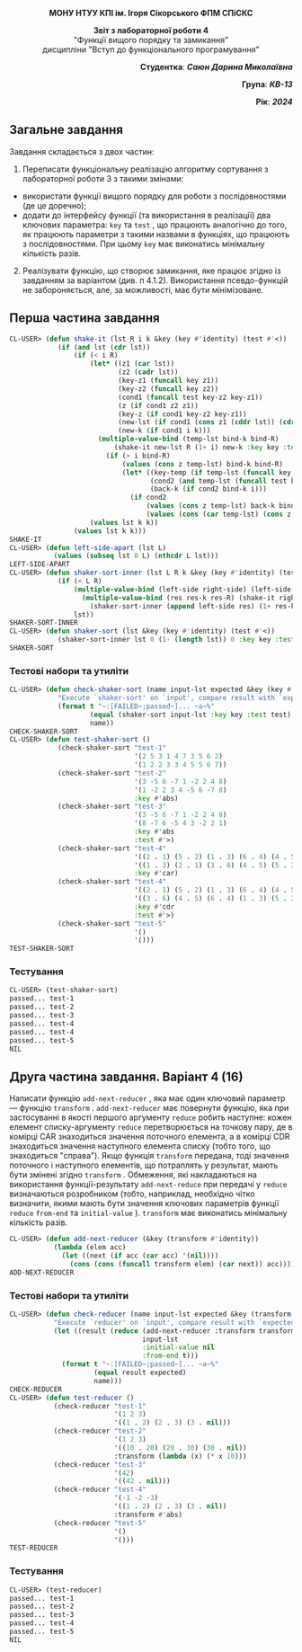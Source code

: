 <p align="center"><b>МОНУ НТУУ КПІ ім. Ігоря Сікорського ФПМ СПіСКС</b></p>
<p align="center">
<b>Звіт з лабораторної роботи 4</b><br/>
"Функції вищого порядку та замикання"<br/> 
дисципліни "Вступ до функціонального програмування"
</p>
<p align="right">
    <strong>Студентка</strong>: <em><strong>Саюн Дарина Миколаївна</strong></em>
</p>
<p align="right">
    <strong>Група</strong>: <em><strong>КВ-13</strong></em>
</p>
<p align="right">
    <strong>Рік</strong>: <em><strong>2024</strong></em>
</p>

## Загальне завдання
Завдання складається з двох частин:
1. Переписати функціональну реалізацію алгоритму сортування з лабораторної роботи 3 з такими змінами:
  - використати функції вищого порядку для роботи з послідовностями (де це доречно);
  - додати до інтерфейсу функції (та використання в реалізації) два ключових параметра: `key` та `test` , що працюють аналогічно до того, як працюють параметри з такими назвами в функціях, що працюють з послідовностями. При цьому `key` має виконатись мінімальну кількість разів.
2. Реалізувати функцію, що створює замикання, яке працює згідно із завданням за варіантом (див. п 4.1.2). Використання псевдо-функцій не забороняється, але, за можливості, має бути мінімізоване.

## Перша частина завдання
```lisp
CL-USER> (defun shake-it (lst R i k &key (key #'identity) (test #'<))
            (if (and lst (cdr lst))
                (if (< i R)
                    (let* ((z1 (car lst))
                           (z2 (cadr lst))
                           (key-z1 (funcall key z1))
                           (key-z2 (funcall key z2))
                           (cond1 (funcall test key-z2 key-z1))
                           (z (if cond1 z2 z1))
                           (key-z (if cond1 key-z2 key-z1))
                           (new-lst (if cond1 (cons z1 (cddr lst)) (cdr lst)))
                           (new-k (if cond1 i k)))
                      (multiple-value-bind (temp-lst bind-k bind-R)
                          (shake-it new-lst R (1+ i) new-k :key key :test test)
                        (if (> i bind-R)
                            (values (cons z temp-lst) bind-k bind-R)
                            (let* ((key-temp (if temp-lst (funcall key (car temp-lst))))
                                   (cond2 (and temp-lst (funcall test key-z key-temp)))
                                   (back-k (if cond2 bind-k i)))
                              (if cond2
                                  (values (cons z temp-lst) back-k bind-R)
                                  (values (cons (car temp-lst) (cons z (cdr temp-lst))) back-k bind-R))))))
                    (values lst k k))
                (values lst k k)))
SHAKE-IT
CL-USER> (defun left-side-apart (lst L)
           (values (subseq lst 0 L) (nthcdr L lst)))
LEFT-SIDE-APART
CL-USER> (defun shaker-sort-inner (lst L R k &key (key #'identity) (test #'<))
            (if (< L R)
                (multiple-value-bind (left-side right-side) (left-side-apart lst L)
                  (multiple-value-bind (res res-k res-R) (shake-it right-side R L k :key key :test test)
                    (shaker-sort-inner (append left-side res) (1+ res-k) res-R res-k :key key :test test)))
                lst))
SHAKER-SORT-INNER
CL-USER> (defun shaker-sort (lst &key (key #'identity) (test #'<))
            (shaker-sort-inner lst 0 (1- (length lst)) 0 :key key :test test))
SHAKER-SORT
```

### Тестові набори та утиліти
```lisp
CL-USER> (defun check-shaker-sort (name input-lst expected &key (key #'identity) (test #'<)) 
            "Execute `shaker-sort' on `input', compare result with `expected' and print comparison status" 
            (format t "~:[FAILED~;passed~]... ~a~%" 
                    (equal (shaker-sort input-lst :key key :test test) expected) 
                    name))
CHECK-SHAKER-SORT
CL-USER> (defun test-shaker-sort ()
            (check-shaker-sort "test-1"
                               '(2 5 3 1 4 7 3 5 6 2)
                               '(1 2 2 3 3 4 5 5 6 7))
            (check-shaker-sort "test-2"
                               '(3 -5 6 -7 1 -2 2 4 8)
                               '(1 -2 2 3 4 -5 6 -7 8)
                               :key #'abs)
            (check-shaker-sort "test-3"
                               '(3 -5 6 -7 1 -2 2 4 8)
                               '(8 -7 6 -5 4 3 -2 2 1)
                               :key #'abs
                               :test #'>)
            (check-shaker-sort "test-4"
                               '((2 . 1) (5 . 2) (1 . 3) (6 . 4) (4 . 5) (3 . 6))
                               '((1 . 3) (2 . 1) (3 . 6) (4 . 5) (5 . 2) (6 . 4))
                               :key #'car)
            (check-shaker-sort "test-4"
                               '((2 . 1) (5 . 2) (1 . 3) (6 . 4) (4 . 5) (3 . 6))
                               '((3 . 6) (4 . 5) (6 . 4) (1 . 3) (5 . 2) (2 . 1))
                               :key #'cdr
                               :test #'>)
            (check-shaker-sort "test-5"
                               '()
                               '()))
TEST-SHAKER-SORT
```

### Тестування
```lisp
CL-USER> (test-shaker-sort)
passed... test-1
passed... test-2
passed... test-3
passed... test-4
passed... test-4
passed... test-5
NIL
```

## Друга частина завдання. Варіант 4 (16)
Написати функцію `add-next-reducer` , яка має один ключовий параметр — функцію
`transform` . `add-next-reducer` має повернути функцію, яка при застосуванні в якості
першого аргументу `reduce` робить наступне: кожен елемент списку-аргументу `reduce`
перетворюється на точкову пару, де в комірці CAR знаходиться значення поточного 
елемента, а в комірці CDR знаходиться значення наступного елемента списку (тобто
того, що знаходиться "справа"). Якщо функція `transform` передана, тоді значення
поточного і наступного елементів, що потраплять у результат, мають бути змінені згідно
`transform` . Обмеження, які накладаються на використання функції-результату
`add-next-reduce` при передачі у `reduce` визначаються розробником (тобто, наприклад,
необхідно чітко визначити, якими мають бути значення ключових параметрів функції
`reduce` `from-end` та `initial-value` ). `transform` має виконатись мінімальну кількість разів.
```lisp
CL-USER> (defun add-next-reducer (&key (transform #'identity))
           (lambda (elem acc)
             (let ((next (if acc (car acc) '(nil))))
               (cons (cons (funcall transform elem) (car next)) acc))))
ADD-NEXT-REDUCER
```

### Тестові набори та утиліти
```lisp
CL-USER> (defun check-reducer (name input-lst expected &key (transform #'identity)) 
           "Execute `reducer' on `input', compare result with `expected' and print comparison status" 
           (let ((result (reduce (add-next-reducer :transform transform)
                                 input-lst
                                 :initial-value nil
                                 :from-end t)))
             (format t "~:[FAILED~;passed~]... ~a~%" 
                     (equal result expected) 
                     name)))
CHECK-REDUCER
CL-USER> (defun test-reducer ()
           (check-reducer "test-1"
                          '(1 2 3)
                          '((1 . 2) (2 . 3) (3 . nil)))
           (check-reducer "test-2" 
                          '(1 2 3) 
                          '((10 . 20) (20 . 30) (30 . nil))
                          :transform (lambda (x) (* x 10)))
           (check-reducer "test-3"
                          '(42)
                          '((42 . nil)))
           (check-reducer "test-4"
                          '(-1 -2 -3)
                          '((1 . 2) (2 . 3) (3 . nil))
                          :transform #'abs)
           (check-reducer "test-5"
                          '()
                          '()))
TEST-REDUCER
```

### Тестування
```lisp
CL-USER> (test-reducer)
passed... test-1
passed... test-2
passed... test-3
passed... test-4
passed... test-5
NIL
```
